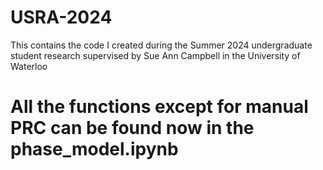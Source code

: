 # USRA-2024

This contains the code I created during the Summer 2024 undergraduate student research supervised by Sue Ann Campbell in the University of Waterloo

# All the functions except for manual PRC can be found now in the phase_model.ipynb
